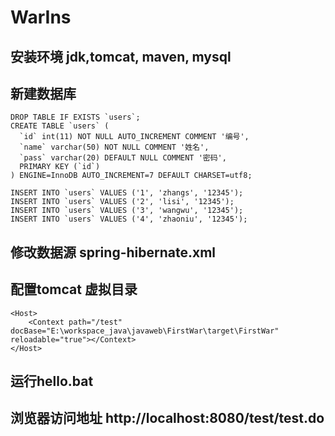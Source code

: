 # WarIns

## 安装环境 jdk,tomcat, maven, mysql

## 新建数据库

```
DROP TABLE IF EXISTS `users`;
CREATE TABLE `users` (
  `id` int(11) NOT NULL AUTO_INCREMENT COMMENT '编号',
  `name` varchar(50) NOT NULL COMMENT '姓名',
  `pass` varchar(20) DEFAULT NULL COMMENT '密码',
  PRIMARY KEY (`id`)
) ENGINE=InnoDB AUTO_INCREMENT=7 DEFAULT CHARSET=utf8;

INSERT INTO `users` VALUES ('1', 'zhangs', '12345');
INSERT INTO `users` VALUES ('2', 'lisi', '12345');
INSERT INTO `users` VALUES ('3', 'wangwu', '12345');
INSERT INTO `users` VALUES ('4', 'zhaoniu', '12345');

```

## 修改数据源 spring-hibernate.xml

## 配置tomcat 虚拟目录

```
<Host>
	<Context path="/test" docBase="E:\workspace_java\javaweb\FirstWar\target\FirstWar" reloadable="true"></Context>
</Host>
```

## 运行hello.bat

## 浏览器访问地址 http://localhost:8080/test/test.do

